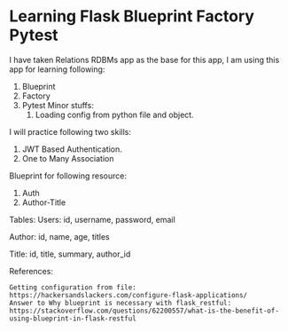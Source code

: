 # Learning Flask Blueprint Factory Pytest

I have taken Relations RDBMs app as the base for this app, 
I am using this app for learning following:
1. Blueprint
2. Factory
3. Pytest
Minor stuffs:
   1. Loading config from python file and object.

I will practice following two skills:
1. JWT Based Authentication.
2. One to Many Association

Blueprint for following resource:
1. Auth
2. Author-Title

Tables:
Users: id, username, password, email

Author: id, name, age, titles

Title: id, title, summary, author_id


References:
```buildoutcfg
Getting configuration from file: https://hackersandslackers.com/configure-flask-applications/
Answer to Why blueprint is necessary with flask_restful: https://stackoverflow.com/questions/62200557/what-is-the-benefit-of-using-blueprint-in-flask-restful
```
